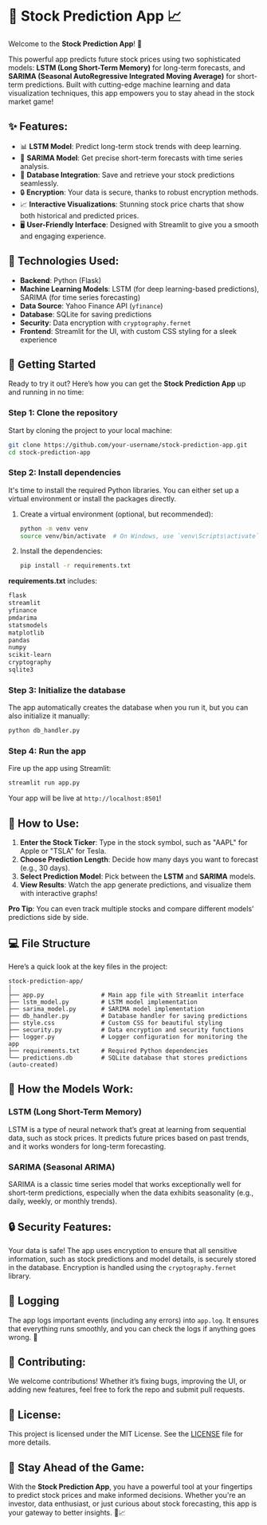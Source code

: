 # 🎯 **Stock Prediction App** 📈

Welcome to the **Stock Prediction App**! 🚀 

This powerful app predicts future stock prices using two sophisticated models: **LSTM (Long Short-Term Memory)** for long-term forecasts, and **SARIMA (Seasonal AutoRegressive Integrated Moving Average)** for short-term predictions. Built with cutting-edge machine learning and data visualization techniques, this app empowers you to stay ahead in the stock market game!



## ✨ **Features**:

- 📊 **LSTM Model**: Predict long-term stock trends with deep learning.
- 📅 **SARIMA Model**: Get precise short-term forecasts with time series analysis.
- 🏦 **Database Integration**: Save and retrieve your stock predictions seamlessly.
- 🔒 **Encryption**: Your data is secure, thanks to robust encryption methods.
- 📈 **Interactive Visualizations**: Stunning stock price charts that show both historical and predicted prices.
- 🖥️ **User-Friendly Interface**: Designed with Streamlit to give you a smooth and engaging experience.



## 🔧 **Technologies Used**:

- **Backend**: Python (Flask)
- **Machine Learning Models**: LSTM (for deep learning-based predictions), SARIMA (for time series forecasting)
- **Data Source**: Yahoo Finance API (`yfinance`)
- **Database**: SQLite for saving predictions
- **Security**: Data encryption with `cryptography.fernet`
- **Frontend**: Streamlit for the UI, with custom CSS styling for a sleek experience


## 🚀 **Getting Started**

Ready to try it out? Here’s how you can get the **Stock Prediction App** up and running in no time:

### Step 1: Clone the repository
Start by cloning the project to your local machine:

```bash
git clone https://github.com/your-username/stock-prediction-app.git
cd stock-prediction-app
```

### Step 2: Install dependencies

It's time to install the required Python libraries. You can either set up a virtual environment or install the packages directly.

1. Create a virtual environment (optional, but recommended):

    ```bash
    python -m venv venv
    source venv/bin/activate  # On Windows, use `venv\Scripts\activate`
    ```

2. Install the dependencies:

    ```bash
    pip install -r requirements.txt
    ```

**requirements.txt** includes:

```txt
flask
streamlit
yfinance
pmdarima
statsmodels
matplotlib
pandas
numpy
scikit-learn
cryptography
sqlite3
```

### Step 3: Initialize the database

The app automatically creates the database when you run it, but you can also initialize it manually:

```bash
python db_handler.py
```

### Step 4: Run the app

Fire up the app using Streamlit:

```bash
streamlit run app.py
```

Your app will be live at `http://localhost:8501`!



## 🔮 **How to Use**:

1. **Enter the Stock Ticker**: Type in the stock symbol, such as "AAPL" for Apple or "TSLA" for Tesla.
2. **Choose Prediction Length**: Decide how many days you want to forecast (e.g., 30 days).
3. **Select Prediction Model**: Pick between the **LSTM** and **SARIMA** models.
4. **View Results**: Watch the app generate predictions, and visualize them with interactive graphs!

**Pro Tip**: You can even track multiple stocks and compare different models’ predictions side by side.


## 💻 **File Structure**

Here’s a quick look at the key files in the project:

```
stock-prediction-app/
│
├── app.py                # Main app file with Streamlit interface
├── lstm_model.py         # LSTM model implementation
├── sarima_model.py       # SARIMA model implementation
├── db_handler.py         # Database handler for saving predictions
├── style.css             # Custom CSS for beautiful styling
├── security.py           # Data encryption and security functions
├── logger.py             # Logger configuration for monitoring the app
├── requirements.txt      # Required Python dependencies
└── predictions.db        # SQLite database that stores predictions (auto-created)
```



## 🧠 **How the Models Work**:

### **LSTM (Long Short-Term Memory)**

LSTM is a type of neural network that’s great at learning from sequential data, such as stock prices. It predicts future prices based on past trends, and it works wonders for long-term forecasting.

### **SARIMA (Seasonal ARIMA)**

SARIMA is a classic time series model that works exceptionally well for short-term predictions, especially when the data exhibits seasonality (e.g., daily, weekly, or monthly trends).


## 🔒 **Security Features**:

Your data is safe! The app uses encryption to ensure that all sensitive information, such as stock predictions and model details, is securely stored in the database. Encryption is handled using the `cryptography.fernet` library.



## 📝 **Logging**

The app logs important events (including any errors) into `app.log`. It ensures that everything runs smoothly, and you can check the logs if anything goes wrong. 📜



## 🌱 **Contributing**:

We welcome contributions! Whether it’s fixing bugs, improving the UI, or adding new features, feel free to fork the repo and submit pull requests.



## 📜 **License**:

This project is licensed under the MIT License. See the [LICENSE](LICENSE) file for more details.



## 📢 **Stay Ahead of the Game**:

With the **Stock Prediction App**, you have a powerful tool at your fingertips to predict stock prices and make informed decisions. Whether you're an investor, data enthusiast, or just curious about stock forecasting, this app is your gateway to better insights. 🚀📈

